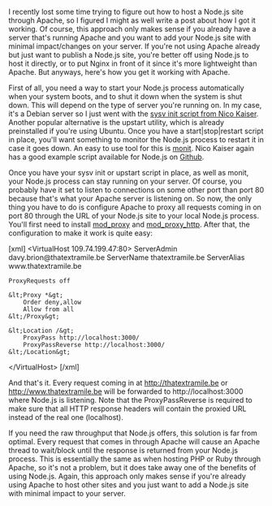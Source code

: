 I recently lost some time trying to figure out how to host a Node.js site through Apache, so I figured I might as well write a post about how I got it working. Of course, this approach only makes sense if you already have a server that's running Apache and you want to add your Node.js site with minimal impact/changes on your server. If you're not using Apache already but just want to publish a Node.js site, you're better off using Node.js to host it directly, or to put Nginx in front of it since it's more lightweight than Apache. But anyways, here's how you get it working with Apache.

First of all, you need a way to start your Node.js process automatically when your system boots, and to shut it down when the system is shut down. This will depend on the type of server you're running on. In my case, it's a Debian server so I just went with the <a href="https://github.com/nicokaiser/node-monit/tree/master/init.d" target="_blank">sysv init script from Nico Kaiser</a>. Another popular alternative is the upstart utility, which is already preinstalled if you're using Ubuntu. Once you have a start|stop|restart script in place, you'll want something to monitor the Node.js process to restart it in case it goes down. An easy to use tool for this is <a href="http://mmonit.com/monit/" target="_blank">monit</a>. Nico Kaiser again has a good example script available for Node.js on <a href="https://github.com/nicokaiser/node-monit/tree/master/monit/conf.d" target="_blank">Github</a>.

Once you have your sysv init or upstart script in place, as well as monit, your Node.js process can stay running on your server. Of course, you probably have it set to listen to connections on some other port than port 80 because that's what your Apache server is listening on. So now, the only thing you have to do is configure Apache to proxy all requests coming in on port 80 through the URL of your Node.js site to your local Node.js process. You'll first need to install <a href="http://httpd.apache.org/docs/2.1/mod/mod_proxy.html" target="_blank">mod_proxy</a> and <a href="http://httpd.apache.org/docs/2.0/mod/mod_proxy_http.html" target="_blank">mod_proxy_http</a>. After that, the configuration to make it work is quite easy:

<div>
[xml]
&lt;VirtualHost 109.74.199.47:80&gt;
	ServerAdmin davy.brion@thatextramile.be
	ServerName thatextramile.be
	ServerAlias www.thatextramile.be

	ProxyRequests off

	&lt;Proxy *&gt;
		Order deny,allow
		Allow from all
	&lt;/Proxy&gt;

	&lt;Location /&gt;
		ProxyPass http://localhost:3000/
		ProxyPassReverse http://localhost:3000/
	&lt;/Location&gt;
&lt;/VirtualHost&gt;
[/xml]
</div>

And that's it. Every request coming in at http://thatextramile.be or http://www.thatextramile.be will be forwarded to http://localhost:3000 where Node.js is listening. Note that the ProxyPassReverse is required to make sure that all HTTP response headers will contain the proxied URL instead of the real one (localhost).

If you need the raw throughput that Node.js offers, this solution is far from optimal. Every request that comes in through Apache will cause an Apache thread to wait/block until the response is returned from your Node.js process. This is essentially the same as when hosting PHP or Ruby through Apache, so it's not a problem, but it does take away one of the benefits of using Node.js. Again, this approach only makes sense if you're already using Apache to host other sites and you just want to add a Node.js site with minimal impact to your server.